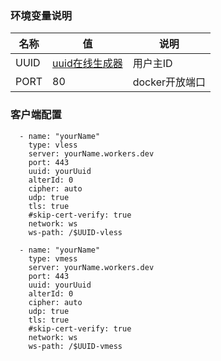 
### 环境变量说明

|  名称 | 值  | 说明  |
| ------------ | ------------ | ------------ |
|  UUID |  [uuid在线生成器](https://www.uuidgenerator.net "uuid在线生成器") | 用户主ID  |
|  PORT |  80 | docker开放端口  |


### 客户端配置

```
  - name: "yourName"
    type: vless
    server: yourName.workers.dev
    port: 443
    uuid: yourUuid
    alterId: 0
    cipher: auto
    udp: true
    tls: true
    #skip-cert-verify: true
    network: ws
    ws-path: /$UUID-vless
```

```
  - name: "yourName"
    type: vmess
    server: yourName.workers.dev
    port: 443
    uuid: yourUuid
    alterId: 0
    cipher: auto
    udp: true
    tls: true
    #skip-cert-verify: true
    network: ws
    ws-path: /$UUID-vmess
```
